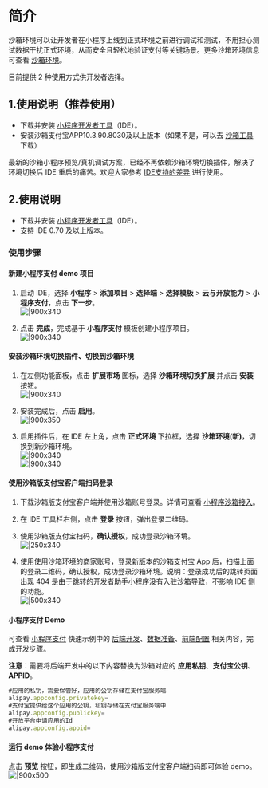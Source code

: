 # 简介
沙箱环境可以让开发者在小程序上线到正式环境之前进行调试和测试，不用担心测试数据干扰正式环境，从而安全且轻松地验证支付等关键场景。更多沙箱环境信息可查看 [沙箱环境](https://opendocs.alipay.com/common/02kkv7)。

目前提供 2 种使用方式供开发者选择。
## 1.使用说明（推荐使用）

- 下载并安装 [小程序开发者工具](https://opendocs.alipay.com/mini/ide/download)（IDE）。
- 安装沙箱支付宝APP10.3.90.8030及以上版本（如果不是，可以去 [沙箱工具](https://auth.alipay.com/login/ant_sso_index.htm?goto=https%3A%2F%2Fopen.alipay.com%2Fdevelop%2Fsandbox%2Ftool)下载）

最新的沙箱小程序预览/真机调试方案，已经不再依赖沙箱环境切换插件，解决了环境切换后 IDE 重启的痛苦。欢迎大家参考 [IDE支持的差异](https://opendocs.alipay.com/common/02kkv7#IDE%E6%94%AF%E6%8C%81%E7%9A%84%E5%B7%AE%E5%BC%82) 进行使用。
## 2.使用说明

- 下载并安装 [小程序开发者工具](https://opendocs.alipay.com/mini/ide/download)（IDE）。
- 支持 IDE 0.70 及以上版本。

### 使用步骤

#### 新建小程序支付 demo 项目

1. 启动 IDE，选择 **小程序** > **添加项目** > **选择端** > **选择模板** > **云与开放能力** > **小程序支付**，点击 **下一步**。<br /> ![|900x340](https://cdn.nlark.com/yuque/0/2022/png/179989/1651138716825-dacd8019-ab6b-471d-9a48-daf9752b9a67.png)

2. 点击 **完成**，完成基于 **小程序支付** 模板创建小程序项目。<br /> ![|900x340](https://mdn.alipayobjects.com/afts/img/A*jU7RQIskDf4AAAAAAAAAAAAAAa8wAA/original?bz=openpt_doc&t=Nkcep743sIr6al8RivGSigAAAABkMK8AAAAA#align=left&display=inline&height=700&margin=%5Bobject%20Object%5D&originHeight=700&originWidth=1000&status=done&style=none&width=1000)

#### 安装沙箱环境切换插件、切换到沙箱环境

1. 在左侧功能面板，点击 **扩展市场** 图标，选择 **沙箱环境切换扩展** 并点击 **安装** 按钮。<br /> ![|900x340](https://gw.alipayobjects.com/zos/skylark-tools/public/files/5f628fcee69ad6932788ec543b9c5a90.png#align=left&display=inline&height=342&margin=%5Bobject%20Object%5D&originHeight=679&originWidth=1156&status=done&style=none&width=582)

1. 安装完成后，点击 **启用**。<br /> ![|900x350](https://gw.alipayobjects.com/mdn/rms_d52ffc/afts/img/A*VkzBQ6wplCAAAAAAAAAAAABkARQnAQ#align=left&display=inline&height=134&margin=%5Bobject%20Object%5D&originHeight=217&originWidth=940&status=done&style=none&width=581)

1. 启用插件后，在 IDE 左上角，点击 **正式环境** 下拉框，选择 **沙箱环境(新)**，切换到新沙箱环境。<br /> ![|900x340](https://github.com/AlipayDocs/open-docs/assets/125548570/1322a47f-bb9f-4680-b38f-30aadce22fb9)<br /> ![|900x340](https://github.com/AlipayDocs/open-docs/assets/125548570/b34544ba-ed18-4e2f-9fa4-f7c335135d5b)

#### 使用沙箱版支付宝客户端扫码登录

1. 下载沙箱版支付宝客户端并使用沙箱账号登录。详情可查看 [小程序沙箱接入](https://openhome.alipay.com/platform/sandboxMini.htm)。

1. 在 IDE 工具栏右侧，点击 **登录** 按钮，弹出登录二维码。 

3. 使用沙箱版支付宝扫码，**确认授权**，成功登录沙箱环境。<br /> ![|250x340](https://github.com/AlipayDocs/open-docs/assets/125548570/802d764d-10ed-4888-82c1-8e1035837c33)

1. 使用使用沙箱环境的商家账号，登录新版本的沙箱支付宝 App 后，扫描上面的登录二维码，确认授权，成功登录沙箱环境。说明：登录成功后的跳转页面出现 404 是由于跳转的开发者助手小程序没有入驻沙箱导致，不影响 IDE 侧的功能。<br /> ![|500x340](https://github.com/AlipayDocs/open-docs/assets/125548570/2e32ccdd-eeb1-47c4-bf2d-88cd264850da)
  
#### 小程序支付 Demo

可查看 [小程序支付](https://opendocs.alipay.com/mini/quick-example/payment) 快速示例中的 [后端开发](https://opendocs.alipay.com/mini/quick-example/payment#后端开发)、[数据准备](https://opendocs.alipay.com/mini/quick-example/payment#数据准备)、[前端配置](https://opendocs.alipay.com/mini/quick-example/payment#前端配置) 相关内容，完成开发步骤。

**注意**：需要将后端开发中的以下内容替换为沙箱对应的 **应用私钥**、**支付宝公钥**、**APPID**。

```javascript
#应用的私钥，需要保管好，应用的公钥存储在支付宝服务端
alipay.appconfig.privatekey=
#支付宝提供给这个应用的公钥，私钥存储在支付宝服务端中
alipay.appconfig.publickey=
#开放平台申请应用的Id
alipay.appconfig.appid=
```

#### 运行 demo 体验小程序支付

点击 **预览** 按钮，即生成二维码，使用沙箱版支付宝客户端扫码即可体验 demo。
![|900x500](https://github.com/AlipayDocs/open-docs/assets/125548570/da09779a-dccd-4c5d-8ac0-55ff0ce3ff07)
